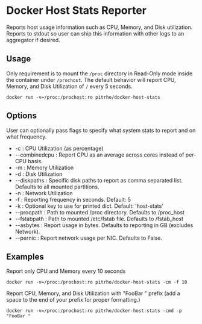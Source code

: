 # Docker Host Stats Reporter
Reports host usage information such as CPU, Memory, and Disk utilization.
Reports to stdout so user can ship this information with other logs to an
aggregator if desired.

## Usage
Only requirement is to mount the `/proc` directory in Read-Only mode inside the
container under `/prochost`. The default behavior will report CPU, Memory, and
Disk Utilization of `/` every 5 seconds.

    docker run -v=/proc:/prochost:ro pitrho/docker-host-stats

## Options
User can optionally pass flags to specify what system stats to report and
on what frequency.

* -c              : CPU Utilization (as percentage)
* --combinedcpu   : Report CPU as an average across cores instead of per-CPU basis.
* -m              : Memory Utilization
* -d              : Disk Utilization
* --diskpaths     : Specific disk paths to report as comma separated list. Defaults to all mounted partitions.
* -n              : Network Utilization
* -f              : Reporting frequency in seconds. Default: 5
* -k              : Optional key to use for printed dict. Default: 'host-stats'
* --procpath      : Path to mounted /proc directory. Defaults to /proc_host
* --fstabpath     : Path to mounted /etc/fstab file. Defaults to /fstab_host
* --asbytes       : Report usage in bytes. Defaults to reporting in GB (excludes Network).
* --pernic        : Report network usage per NIC. Defaults to False.

## Examples

Report only CPU and Memory every 10 seconds

    docker run -v=/proc:/prochost:ro pitrho/docker-host-stats -cm -f 10

Report CPU, Memory, and Disk Utilization with "FooBar " prefix (add a space
to the end of your prefix for proper formatting.)

    docker run -v=/proc:/prochost:ro pitrho/docker-host-stats -cmd -p "FooBar "
